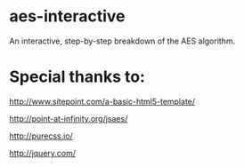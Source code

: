 # aes-interactive
An interactive, step-by-step breakdown of the AES algorithm. 


# Special thanks to:
http://www.sitepoint.com/a-basic-html5-template/

http://point-at-infinity.org/jsaes/

http://purecss.io/

http://jquery.com/
